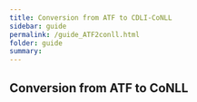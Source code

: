 ```yaml
---
title: Conversion from ATF to CDLI-CoNLL
sidebar: guide
permalink: /guide_ATF2conll.html
folder: guide
summary: 
---
```


## Conversion from ATF to CoNLL

